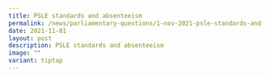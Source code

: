 ```yaml
---
title: PSLE standards and absenteeism
permalink: /news/parliamentary-questions/1-nov-2021-psle-standards-and-absenteeism/
date: 2021-11-01
layout: post
description: PSLE standards and absenteeism
image: ""
variant: tiptap
---
```

